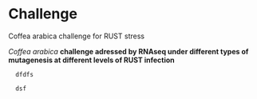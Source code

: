 # Challenge
Coffea arabica challenge for RUST stress

*Coffea arabica* **challenge adressed by RNAseq under different types of mutagenesis at different levels of RUST infection**

      dfdfs

      dsf
